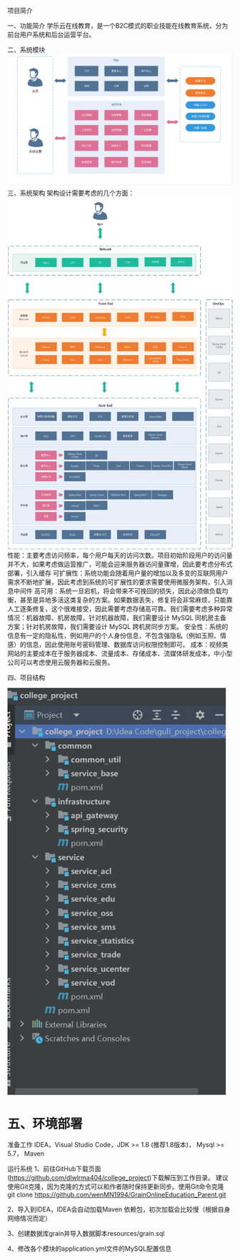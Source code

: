 项目简介

一、功能简介
学乐云在线教育，是一个B2C模式的职业技能在线教育系统，分为前台用户系统和后台运营平台。

二、系统模块
![image](./Images/03.png)
三、系统架构
架构设计需要考虑的几个方面：
![image](./Images/01.png)
性能：主要考虑访问频率，每个用户每天的访问次数。项目初始阶段用户的访问量并不大，如果考虑做运营推广，可能会迎来服务器访问量骤增，因此要考虑分布式部署，引入缓存
可扩展性：系统功能会随着用户量的增加以及多变的互联网用户需求不断地扩展，因此考虑到系统的可扩展性的要求需要使用微服务架构，引入消息中间件
高可用：系统一旦宕机，将会带来不可挽回的损失，因此必须做负载均衡，甚至是异地多活这类复杂的方案。如果数据丢失，修复将会非常麻烦，只能靠人工逐条修复，这个很难接受，因此需要考虑存储高可靠。我们需要考虑多种异常情况：机器故障、机房故障，针对机器故障，我们需要设计 MySQL 同机房主备方案；针对机房故障，我们需要设计 MySQL 跨机房同步方案。
安全性：系统的信息有一定的隐私性，例如用户的个人身份信息，不包含强隐私（例如玉照、情感）的信息，因此使用账号密码管理、数据库访问权限控制即可。
成本：视频类网站的主要成本在于服务器成本、流量成本、存储成本、流媒体研发成本，中小型公司可以考虑使用云服务器和云服务。

四、项目结构

![image](./Images/02.png)

# 五、环境部署
准备工作
IDEA，Visual Studio Code，JDK >= 1.8 (推荐1.8版本)， Mysql >= 5.7， Maven

运行系统
1、前往GitHub下载页面(https://github.com/dlwlrma404/college_project)下载解压到工作目录。 建议使用Git克隆，因为克隆的方式可以和作者随时保持更新同步。使用Git命令克隆 git clone https://github.com/wenMN1994/GrainOnlineEducation_Parent.git

2、导入到IDEA，IDEA会自动加载Maven 依赖包，初次加载会比较慢（根据自身网络情况而定）

3、创建数据库grain并导入数据脚本resources/grain.sql

4、修改各个模块的application.yml文件的MySQL配置信息
